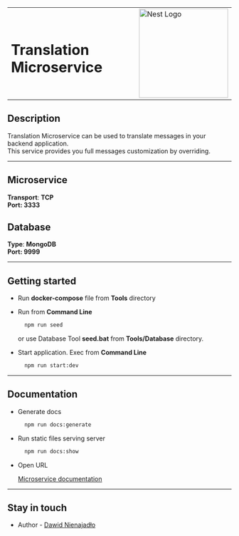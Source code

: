 <table>
  <tr>
    <td width="80%">
      <h1 class="title">Translation Microservice</h1>
    </td>
    <td width="20%">
      <div>
        <a href="http://nestjs.com/" target="blank">
          <img src="https://nestjs.com/img/logo_text.svg" width="200" alt="Nest Logo" />
        </a>
      </div>
    </td>
  </tr>
</table>

## Description

Translation Microservice can be used to translate messages in your backend application.\
This service provides you full messages customization by overriding.

---

## Microservice

**Transport**: **TCP**</span>**\
**Port**: **3333**</span>**

## Database

**Type**: **MongoDB**</span>**\
**Port**: **9999**</span>**

---

## Getting started

- Run **docker-compose** file from **Tools** directory
- Run from **Command Line**

  ```bash
    npm run seed
  ```

  or use Database Tool **seed.bat** from **Tools/Database** directory.

- Start application. Exec from **Command Line**

  ```bash
    npm run start:dev
  ```

---

## Documentation

- Generate docs
  ```bash
    npm run docs:generate
  ```
- Run static files serving server
  ```bash
    npm run docs:show
  ```
- Open URL

  [Microservice documentation](http://localhost:3334)

---

## Stay in touch

- Author - [Dawid Nienajadło](https://github.com/davidN96)

